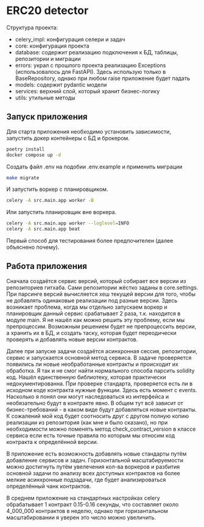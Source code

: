 # ERC20 detector

Структура проекта:

- celery_impl: конфигурация селери и задач
- core: конфигурация проекта
- database: содержит реализацию подключения к БД, таблицы, репозитории и миграции
- errors: украл с прошлого проекта реализацию Exceptions (использовалось для FastAPI). Здесь использую только в BaseRepository, однако при любом raise приложение будет падать
- models: содержит pydantic модели
- services: верхний слой, который хранит бизнес-логику
- utils: утильные методы

## Запуск приложения

Для старта приложения необходимо установить зависимости, запустить докер контейнеры с БД и брокером.
```sh
poetry install
docker compose up -d
```
Создать файл .env на подобии .env.example и применить миграции
```sh
make migrate
```
И запустить воркер с планировщиком.
```sh
celery -A src.main.app worker -B
```
Или запустить планировщик вне воркера.
```sh
celery -A src.main.app worker --loglevel=INFO
celery -A src.main.app beat
```
Первый способ для тестирования более предпочителен (далее объяснено почему).

## Работа приложения

Сначала создаётся сервис версий, который собирает все версии из репозиториев гитхаба. Сами репозитории жёстко заданы в core.settings. При парсинге версий вычисляется хеш текущей версии для того, чтобы не добавлять одинаковые реализации под разные версии. Здесь возникает проблема, когда мы отдельно запускаем воркер и планировщик данный сервис срабатывает 2 раза, т.к. находится в модуле main. Я не нашёл как можно решить эту проблему, если мы препроцессим. Возможным решением будет не препроцессить версии, а хранить их в БД, и создать таску, которая будет переодически проверять и добавлять новые версии контрактов.

Далее при запуске задачи создаётся асинхронная сессия, репозитории, сервис и запускается основной метод сервиса. В задаче проверяется появились ли новые необработанные контракты и происходит их обработка. Я так и не смог найти нормального способа парсить solidity код. Нашёл единственную библиотеку, которая практически недокументированна. При проверке стандарта, проверяется есть ли в исходном коде контракта нужные функции. Здесь есть момент с events. Насколько я понял они могут наследоваться из интерфейса и необязательно будут в контракте явно. В общем тут всё зависит от бизнес-требований - в каком виде будут добавляться новые контракты. К сожалений мой код будет соотносить друг с другом полную копию реализации из репозитория (как мне и было сказано), но при необходимости можно поменять метод check_contract_version в классе сервиса если есть точные правила по которым мы относим код контракта к определённой версии.

В приложение есть возможность добавлять новые стандарты путём добавление сервисов и задач. Горизонтальной масштабируемости можно достигнуть путём увелечения кол-ва воркеров и разбития основной задачи по анализу всех доступных контрактов на более мелкие асинхронные подзадачи, где будет анализироваться определённый чанк контрактов.

В среднем приложение на стандартных настройках celery обрабатывает 1 контракт 0.15-0.16 секунды, что составляет около 4_000_000 контрактов в неделю, однако при горизантальном масштабировании я уверен это число можно увеличить.
